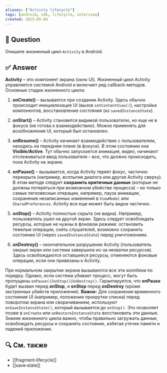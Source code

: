 ```yaml
---
aliases: ["Activity lifecycle"]
tags: [android, sdk, lifecycle, interview]
created: 2025‑05‑04
---
```


## 📝 Question  
Опишите жизненный цикл `Activity` в Android.

## ✅ Answer  
**Activity** – это компонент экрана (окно UI). Жизненный цикл Activity управляется системой Android и включает ряд callback-методов. Основные стадии жизненного цикла:

1. **onCreate()** – вызывается при создании Activity. Здесь обычно происходит инициализация UI (вызов `setContentView()`), настройка компонентов, восстановление состояния (из `savedInstanceState`).
    
2. **onStart()** – Activity становится видимой пользователю, но еще не в фокусе (не готова к взаимодействию). Можно применять для возобновления UI, который был остановлен.
    
3. **onResume()** – Activity начинает взаимодействие с пользователем, находясь на переднем плане (в фокусе). В этом состоянии она **Visible/Active**. Тут обычно запускается анимация, видео, начинают отслеживаться ввод пользователя – все, что должно происходить, пока Activity на экране.
    
4. **onPause()** – вызывается, когда Activity теряет фокус, частично перекрыта (например, всплытие диалога или другая Activity сверху). В этом методе следует **сохранить критичные данные** (которые не должны потеряться при возможном убийстве процесса) – но только самые легковесные операции, например, пауза анимации, сохранение незаписанных изменений в `ViewModel` или `SharedPreferences`. Activity все еще может быть видна частично.
    
5. **onStop()** – Activity полностью скрыта (не видна). Например, пользователь ушел на другой экран. Здесь следует освобождать ресурсы, которые не нужны в фоновом режиме: остановить тяжелые операции, снять слушателей, возможно сохранить состояние UI (через `savedInstanceState`) перед уничтожением.
    
6. **onDestroy()** – окончательное разрушение Activity (пользователь закрыл экран или система завершила из-за нехватки ресурсов). Здесь освобождаются оставшиеся ресурсы, отменяются фоновые операции, если они привязаны к Activity.
    

При нормальном закрытии экрана вызываются все эти коллбеки по порядку. Однако, если система убивает процесс, могут быть пропущены `onPause()`/`onStop()`/`onDestroy()`. Гарантируется, что **onPause** будет вызван перед **onStop**, и **onStop** перед **onDestroy** (кроме экстренных убийств приложения). **Важно:** Для сохранения временного состояния UI (например, положение прокрутки списка) перед поворотом экрана или сворачиванием, используют `onSaveInstanceState()`, который вызывается до `onStop()`. Это позволяет позже в `onCreate` или `onRestoreInstanceState` восстановить эти данные. Знание жизненного цикла важно, чтобы правильно загружать данные, освобождать ресурсы и сохранять состояние, избегая утечек памяти и падений приложения.

## 🔍 См. также  
- [[fragment‑lifecycle]]  
- [[save‑state]]
